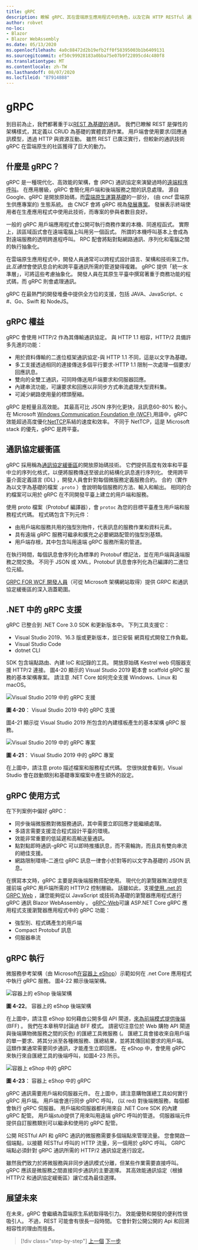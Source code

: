 ```yaml
---
title: gRPC
description: 瞭解 gRPC、其在雲端原生應用程式中的角色，以及它與 HTTP RESTful 通訊有何不同。
author: robvet
no-loc:
- Blazor
- Blazor WebAssembly
ms.date: 05/13/2020
ms.openlocfilehash: 4a0c88472d2b19efb2ff0f58395003b1b6409131
ms.sourcegitcommit: ef50c99928183a0bba75e07b9f22895cd4c480f8
ms.translationtype: MT
ms.contentlocale: zh-TW
ms.lasthandoff: 08/07/2020
ms.locfileid: "87914888"
---
```

# <a name="grpc"></a>gRPC

到目前為止，我們都著重于以[REST 為基礎的](https://docs.microsoft.com/azure/architecture/best-practices/api-design)通訊。 我們已瞭解 REST 是彈性的架構樣式，其定義以 CRUD 為基礎的實體資源作業。 用戶端會使用要求/回應通訊模型，透過 HTTP 與資源互動。 雖然 REST 已廣泛實行，但較新的通訊技術 gRPC 在雲端原生的社區獲得了巨大的動力。

## <a name="what-is-grpc"></a>什麼是 gRPC？

gRPC 是一種現代化、高效能的架構，會 (RPC) 通訊協定來演變過時的[遠端程序呼叫](https://en.wikipedia.org/wiki/Remote_procedure_call)。 在應用層級，gRPC 會簡化用戶端和後端服務之間的訊息處理。 源自 Google、gRPC 是開放原始碼，而[雲端原生運算基礎](https://www.cncf.io/)的一部分， (由 cncf 雲端原生供應專案的) 生態系統。 由 CNCF 會將 gRPC 視為[發展專案](https://github.com/cncf/toc/blob/master/process/graduation_criteria.adoc)。 發展表示終端使用者在生產應用程式中使用此技術，而專案的參與者數目良好。

一般的 gRPC 用戶端應用程式會公開可執行商務作業的本機、同進程函式。 實際上，該區域函式會在遠端電腦上叫用另一個函式。 所謂的本機呼叫基本上會成為對遠端服務的透明跨進程呼叫。 RPC 配會將點對點網路通訊、序列化和電腦之間的執行抽象化。

在雲端原生應用程式中，開發人員通常可以跨程式設計語言、架構和技術來工作。 此*互通性*會使訊息合約和跨平臺通訊所需的管道變得複雜。  gRPC 提供「統一水準層」，可將這些考慮抽象化。 開發人員在其原生平臺中撰寫著重于商務功能的程式碼，而 gRPC 則會處理通訊。

gRPC 在最熱門的開發堆疊中提供全方位的支援，包括 JAVA、JavaScript、c #、Go、Swift 和 NodeJS。

## <a name="grpc-benefits"></a>gRPC 權益

gRPC 會使用 HTTP/2 作為其傳輸通訊協定。 與 HTTP 1.1 相容，HTTP/2 具備許多先進的功能：

- 用於資料傳輸的二進位框架通訊協定-與 HTTP 1.1 不同，這是以文字為基礎。
- 多工支援透過相同的連接傳送多個平行要求-HTTP 1.1 限制一次處理一個要求/回應訊息。
- 雙向的全雙工通訊，可同時傳送用戶端要求和伺服器回應。
- 內建串流功能，可讓要求和回應以非同步方式串流處理大型資料集。
- 可減少網路使用量的標頭壓縮。

gRPC 是輕量且高效能。 其最高可比 JSON 序列化更快，且訊息60-80% 較小。 在 Microsoft [Windows Communication Foundation 中 (WCF) ](https://docs.microsoft.com/dotnet/framework/wcf/whats-wcf)用語中，gRPC 效能超過高度優化[NetTCP](https://docs.microsoft.com/dotnet/api/system.servicemodel.nettcpbinding?view=netframework-4.8)系結的速度和效率。 不同于 NetTCP，這是 Microsoft stack 的優先，gRPC 是跨平臺。

## <a name="protocol-buffers"></a>通訊協定緩衝區

gRPC 採用稱為[通訊協定緩衝區](https://developers.google.com/protocol-buffers/docs/overview)的開放原始碼技術。 它們提供高度有效率和平臺中立的序列化格式，以便將服務傳送至彼此的結構化訊息進行序列化。 使用跨平臺介面定義語言 (IDL) ，開發人員會針對每個微服務定義服務合約。 合約（實作為以文字為基礎的檔案 `.proto` ）會說明每個服務的方法、輸入和輸出。 相同的合約檔案可以用於 gRPC 在不同開發平臺上建立的用戶端和服務。

使用 proto 檔案（Protobuf 編譯器），會 `protoc` 為您的目標平臺產生用戶端和服務程式代碼。 程式碼包含下列元件：

- 由用戶端和服務共用的強型別物件，代表訊息的服務作業和資料元素。
- 具有遠端 gRPC 服務可繼承和擴充之必要網路配管的強型別基類。
- 用戶端存根，其中包含叫用遠端 gRPC 服務所需的管道。

在執行時間，每個訊息會序列化為標準的 Protobuf 標記法，並在用戶端與遠端服務之間交換。 不同于 JSON 或 XML，Protobuf 訊息會序列化為已編譯的二進位位元組。

[GRPC FOR WCF 開發人員](https://docs.microsoft.com/dotnet/architecture/grpc-for-wcf-developers/)（可從 Microsoft 架構網站取得）提供 GRPC 和通訊協定緩衝區的深入涵蓋範圍。

## <a name="grpc-support-in-net"></a>.NET 中的 gRPC 支援

gRPC 已整合到 .NET Core 3.0 SDK 和更新版本中。 下列工具支援它：

- Visual Studio 2019、16.3 版或更新版本，並已安裝 網頁程式開發工作負載。
- Visual Studio Code
- dotnet CLI

SDK 包含端點路由、內建 IoC 和記錄的工具。 開放原始碼 Kestrel web 伺服器支援 HTTP/2 連接。 圖4-20 顯示的 Visual Studio 2019 範本會 scaffold gRPC 服務的基本架構專案。 請注意 .NET Core 如何完全支援 Windows、Linux 和 macOS。

![Visual Studio 2019 中的 gRPC 支援](./media/visual-studio-2019-grpc-template.png)

**圖 4-20**： Visual Studio 2019 中的 gRPC 支援
  
圖4-21 顯示從 Visual Studio 2019 所包含的內建樣板產生的基本架構 gRPC 服務。  

![Visual Studio 2019 中的 gRPC 專案](./media/grpc-project.png  )

**圖 4-21**： Visual Studio 2019 中的 gRPC 專案

在上圖中，請注意 proto 描述檔案和服務程式代碼。 您很快就會看到，Visual Studio 會在啟動類別和基礎專案檔案中產生額外的設定。

## <a name="grpc-usage"></a>gRPC 使用方式

在下列案例中偏好 gRPC：

- 同步後端微服務對微服務通訊，其中需要立即回應才能繼續處理。
- 多語言需要支援混合程式設計平臺的環境。
- 效能非常重要的低延遲和高輸送量通訊。
- 點對點即時通訊-gRPC 可以即時推播訊息，而不需輪詢，而且具有雙向串流的絕佳支援。
- 網路限制環境–二進位 gRPC 訊息一律會小於對等的以文字為基礎的 JSON 訊息。

在撰寫本文時，gRPC 主要是與後端服務搭配使用。 現代化的瀏覽器無法提供支援前端 gRPC 用戶端所需的 HTTP/2 控制層級。 話雖如此，支援[使用 .net 的 GRPC Web](https://devblogs.microsoft.com/aspnet/grpc-web-for-net-now-available/) ，讓您能夠從以 JavaScript 或技術為基礎的瀏覽器應用程式進行 gRPC 通訊 Blazor WebAssembly 。 [gRPC-Web](https://github.com/grpc/grpc/blob/master/doc/PROTOCOL-WEB.md)可讓 ASP.NET Core gRPC 應用程式支援瀏覽器應用程式中的 gRPC 功能：

- 強型別、程式碼產生的用戶端
- Compact Protobuf 訊息
- 伺服器串流

## <a name="grpc-implementation"></a>gRPC 執行

微服務參考架構（由 Microsoft[在容器上 eShop](https://github.com/dotnet-architecture/eShopOnContainers)）示範如何在 .net Core 應用程式中執行 gRPC 服務。 圖4-22 顯示後端架構。

![容器上的 eShop 後端架構](./media/eshop-with-aggregators.png)

**圖 4-22**。 容器上的 eShop 後端架構

在上圖中，請注意 eShop 如何藉由公開多個 API 閘道，[來為前端模式提供後端](https://docs.microsoft.com/azure/architecture/patterns/backends-for-frontends) (BFF) 。 我們在本章稍早討論過 BFF 模式。 請密切注意位於 Web 購物 API 閘道與後端購物微服務之間的灰色) 的匯總工具微服務 (。 匯總工具會接收來自用戶端的單一要求、將其分派至各種微服務、匯總結果，並將其傳回給要求的用戶端。 這類作業通常需要同步通訊，才能產生立即回應。 在 eShop 中，會使用 gRPC 來執行來自匯總工具的後端呼叫，如圖4-23 所示。

![容器上 eShop 中的 gRPC](./media/grpc-implementation.png)

**圖 4-23**： 容器上 eShop 中的 gRPC

gRPC 通訊需要用戶端和伺服器元件。 在上圖中，請注意購物匯總工具如何實行 gRPC 用戶端。 用戶端會進行同步 gRPC 呼叫， (以 red) 對後端微服務，每個都會執行 gRPC 伺服器。 用戶端和伺服器都利用來自 .NET Core SDK 的內建 gRPC 配管。 用戶端*stub*提供了用來叫用遠端 gRPC 呼叫的管道。 伺服器端元件提供自訂服務類別可以繼承和使用的 gRPC 配管。

公開 RESTful API 和 gRPC 通訊的微服務需要多個端點來管理流量。 您會開啟一個端點，以接聽 RESTful 呼叫的 HTTP 流量，另一個用於 gRPC 呼叫。 GRPC 端點必須針對 gRPC 通訊所需的 HTTP/2 通訊協定進行設定。

雖然我們致力於將微服務與非同步通訊模式分離，但某些作業需要直接呼叫。 gRPC 應該是微服務之間直接同步通訊的主要選擇。 其高效能通訊協定（根據 HTTP/2 和通訊協定緩衝區）讓它成為最佳選擇。

## <a name="looking-ahead"></a>展望未來

在未來，gRPC 會繼續為雲端原生系統取得吸引力。 效能優勢和開發的便利性很吸引人。 不過，REST 可能會有很長一段時間。 它會針對公開公開的 Api 和回溯相容性的理由而擅長。

>[!div class="step-by-step"]
>[上一個](service-to-service-communication.md) 
>[下一步](service-mesh-communication-infrastructure.md)
